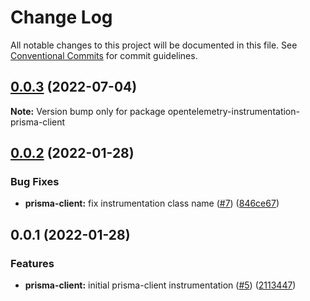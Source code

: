 # Change Log

All notable changes to this project will be documented in this file.
See [Conventional Commits](https://conventionalcommits.org) for commit guidelines.

## [0.0.3](https://github.com/justindsmith/opentelemetry-instrumentations-js/compare/opentelemetry-instrumentation-prisma-client@0.0.2...opentelemetry-instrumentation-prisma-client@0.0.3) (2022-07-04)

**Note:** Version bump only for package opentelemetry-instrumentation-prisma-client





## [0.0.2](https://github.com/justindsmith/opentelemetry-instrumentations-js/compare/opentelemetry-instrumentation-prisma-client@0.0.1...opentelemetry-instrumentation-prisma-client@0.0.2) (2022-01-28)


### Bug Fixes

* **prisma-client:** fix instrumentation class name ([#7](https://github.com/justindsmith/opentelemetry-instrumentations-js/issues/7)) ([846ce67](https://github.com/justindsmith/opentelemetry-instrumentations-js/commit/846ce675b807a71e734c19336724c3a356b84a4a))





## 0.0.1 (2022-01-28)


### Features

* **prisma-client:** initial prisma-client instrumentation ([#5](https://github.com/justindsmith/opentelemetry-instrumentations-js/issues/5)) ([2113447](https://github.com/justindsmith/opentelemetry-instrumentations-js/commit/211344725bb310a4850228cb6133f419b7131ac6))
